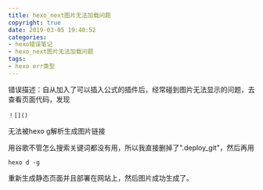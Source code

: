 ```yaml
---
title: hexo_next图片无法加载问题
copyright: true
date: 2019-03-05 19:40:52
categories:
- hexo错误笔记
- hexo_next图片无法加载问题
tags:
- hexo err类型
---
```


错误描述：自从加入了可以插入公式的插件后，经常碰到图片无法显示的问题，去查看页面代码，发现
    
    ！[]()

无法被hexo g解析生成图片链接

<!--more-->

用谷歌不管怎么搜索关键词都没有用，所以我直接删掉了".deploy_git"，然后再用
    
    hexo d -g

重新生成静态页面并且部署在网站上，然后图片成功生成了。